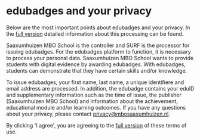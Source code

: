 # edubadges and your privacy

Below are the most important points about edubadges and your privacy. In the [full version](https://raw.githubusercontent.com/edubadges/privacy/master/mbo/<INSTITUTION_DIRECTORY>/edubadges-formal-text-en.md) detailed information about this processing can be found.

Saaxumhuizen MBO School is the controller and SURF is the processor for issuing edubadges. For the edubadges platform to function, it is necessary to process your personal data. Saaxumhuizen MBO School wants to provide students with digital evidence by awarding edubadges. With edubadges, students can demonstrate that they have certain skills and/or knowledge.

To issue edubadges, your first name, last name, a unique identifiere and email address are processed. In addition, the edubadge contains your eduID and supplementary information such as the time of issue, the publisher (Saaxumhuizen MBO School) and information about the achievement, educational module and/or learning outcomes. If you have any questions about your privacy, please contact [privacy@mbosaaxumhuizen.nl](mailto:privacy@mbosaaxumhuizen.nl). 

By clicking 'I agree', you are agreeing to the [full version](https://raw.githubusercontent.com/edubadges/privacy/master/mbo/<INSTITUTION_DIRECTORY>/edubadges-formal-text-en.md) of these terms of use.
